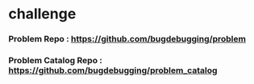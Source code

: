 # challenge

### Problem Repo : https://github.com/bugdebugging/problem

### Problem Catalog Repo : https://github.com/bugdebugging/problem_catalog
